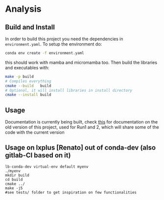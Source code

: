 # Analysis

## Build and Install

In order to build this project you need the dependencies in `environment.yaml`. To setup the environment do:

```bash
conda env create -f environment.yaml
```
this should work with mamba and micromamba too. Then build the libraries and executables with:

```bash
make -p build
# Compiles everything
cmake --build   build 
# Optional, it will install libraries in install directory
cmake --install build
```

## Usage

Documentation is currently being built, check 
[this](https://indico.cern.ch/event/758800/contributions/3153862/attachments/1721824/2780090/Slides_RXMeeting_25September.pdf)
for documentation on the old version of this project, used for Run1 and 2, which will share some of the code with the current version



## Usage on lxplus [Renato] out of conda-dev (also gitlab-CI based on it)

```
lb-conda-dev virtual-env default myenv
./myenv
mkdir build
cd build
cmake ../
make -j5
#see tests/ folder to get inspiration on few functionalities
```
